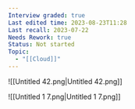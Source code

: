 ```yaml
---
Interview graded: true
Last edited time: 2023-08-23T11:28
Last recall: 2023-07-22
Needs Rework: true
Status: Not started
Topic:
  - "[[Cloud]]"
---
```

![[Untitled 42.png|Untitled 42.png]]

![[Untitled 1 7.png|Untitled 1 7.png]]